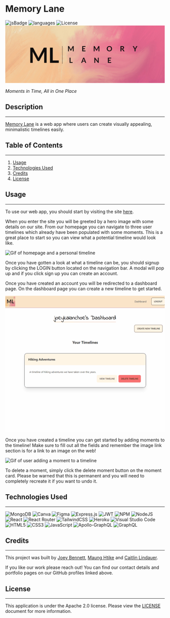 # **Memory Lane**
![jsBadge](https://img.shields.io/github/languages/top/coderbennett/memory-lane)
![languages](https://img.shields.io/github/languages/count/coderbennett/memory-lane)
![License](https://img.shields.io/github/license/coderbennett/memory-lane)
![Memory Lane Banner](client\src\assets\memoryLaneBanner.png)

*Moments in Time, All in One Place*

## **Description**
---
<a href="https://the-memory-lane.herokuapp.com/" target="_blank">Memory Lane</a> is a web app where users can create visually appealing, minimalistic timelines easily.

## **Table of Contents**
---
1. [Usage](#usage)
2. [Technologies Used](#technologies-used)
3. [Credits](#credits)
4. [License](#license)

## **Usage**
---
To use our web app, you should start by visiting the site <a href="https://the-memory-lane.herokuapp.com/" target="_blank">here</a>.

When you enter the site you will be greeted by a hero image with some details on our site. From our homepage you can navigate to three user timelines which already have been populated with some moments. This is a great place to start so you can view what a potential timeline would look like.

![Gif of homepage and a personal timeline](client\src\assets\homepage.gif)

Once you have gotten a look at what a timeline can be, you should signup by clicking the LOGIN button located on the navigation bar. A modal will pop up and if you click sign up you can create an account.

Once you have created an account you will be redirected to a dashboard page. On the dashboard page you can create a new timeline to get started.

![Gif of dashboard and creating a timeline](client\src\assets\dashboard.gif)

Once you have created a timeline you can get started by adding moments to the timeline! Make sure to fill out all the fields and remember the image link section is for a link to an image on the web!

![Gif of user adding a moment to a timeline](client\src\assets\timeline.gif)

To delete a moment, simply click the delete moment button on the moment card. Please be warned that this is permanent and you will need to completely recreate it if you want to undo it.

## **Technologies Used**
---
![MongoDB](https://img.shields.io/badge/MongoDB-%234ea94b.svg?style=for-the-badge&logo=mongodb&logoColor=white)
![Canva](https://img.shields.io/badge/Canva-%2300C4CC.svg?style=for-the-badge&logo=Canva&logoColor=white)
![Figma](https://img.shields.io/badge/figma-%23F24E1E.svg?style=for-the-badge&logo=figma&logoColor=white)
![Express.js](https://img.shields.io/badge/express.js-%23404d59.svg?style=for-the-badge&logo=express&logoColor=%2361DAFB)
![JWT](https://img.shields.io/badge/JWT-black?style=for-the-badge&logo=JSON%20web%20tokens)
![NPM](https://img.shields.io/badge/NPM-%23000000.svg?style=for-the-badge&logo=npm&logoColor=white)
![NodeJS](https://img.shields.io/badge/node.js-6DA55F?style=for-the-badge&logo=node.js&logoColor=white)
![React](https://img.shields.io/badge/react-%2320232a.svg?style=for-the-badge&logo=react&logoColor=%2361DAFB)
![React Router](https://img.shields.io/badge/React_Router-CA4245?style=for-the-badge&logo=react-router&logoColor=white)
![TailwindCSS](https://img.shields.io/badge/tailwindcss-%2338B2AC.svg?style=for-the-badge&logo=tailwind-css&logoColor=white)
![Heroku](https://img.shields.io/badge/heroku-%23430098.svg?style=for-the-badge&logo=heroku&logoColor=white)
![Visual Studio Code](https://img.shields.io/badge/Visual%20Studio%20Code-0078d7.svg?style=for-the-badge&logo=visual-studio-code&logoColor=white)
![HTML5](https://img.shields.io/badge/html5-%23E34F26.svg?style=for-the-badge&logo=html5&logoColor=white)
![CSS3](https://img.shields.io/badge/css3-%231572B6.svg?style=for-the-badge&logo=css3&logoColor=white)
![JavaScript](https://img.shields.io/badge/javascript-%23323330.svg?style=for-the-badge&logo=javascript&logoColor=%23F7DF1E)
![Apollo-GraphQL](https://img.shields.io/badge/-ApolloGraphQL-311C87?style=for-the-badge&logo=apollo-graphql)
![GraphQL](https://img.shields.io/badge/-GraphQL-E10098?style=for-the-badge&logo=graphql&logoColor=white)

## **Credits**
---
This project was built by [Joey Bennett](https://github.com/coderbennett), [Maung Htike](https://github.com/Sfzmango) and [Caitlin Lindauer](https://github.com/CL2731).

If you like our work please reach out! You can find our contact details and portfolio pages on our GitHub profiles linked above.

## **License**
---
This application is under the Apache 2.0 license. Please view the [LICENSE](LICENSE.txt) document for more information.